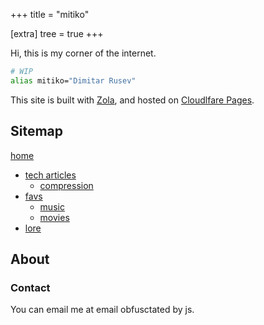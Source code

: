 +++
title = "mitiko"

[extra]
tree = true
+++

Hi, this is my corner of the internet.

```bash
# WIP
alias mitiko="Dimitar Rusev"
```

This site is built with [Zola](https://getzola.org), and hosted on [Cloudlfare Pages](https://pages.cloudflare.com/).

## Sitemap

<nav>

[home](@/_index.md)
- [tech articles](@/tech/_index.md)
  - [compression](@/todo/_index.md)
- [favs](@/favs/_index.md)
  - [music](@/music/_index.md)
  - [movies](@/favs/movies/_index.md)
- [lore](@/lore/_index.md)
</nav>

## About

### Contact

You can email me at <a id="email">email obfusctated by js</a>.


<script>
// obfuscate email so it's harder on the web crawlers
const rot13 = (str) => str.replace(/[a-z]/gi, x => String.fromCharCode(x.charCodeAt(0) + (x.toLowerCase() <= 'm' ? 13 : -13)));
let obfsName = "zvgvxbqri";
let addr = rot13(obfsName) + "@" + "gmail.com";
let emailEl = document.getElementById("email");
emailEl.innerText = addr;
emailEl.href = "mailto:" + addr;
</script>


